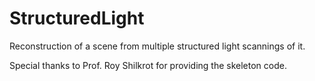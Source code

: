 # StructuredLight
Reconstruction of  a scene from multiple structured light scannings of it.

Special thanks to Prof. Roy Shilkrot for providing the skeleton code.
